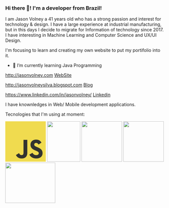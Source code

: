 ### Hi there 👋! I'm a developer from Brazil!

I am Jason Volney a 41 years old who has a strong passion and interest for technology & design. I have a large experience at industrial manufacturing, but in this days I decide to migrate for Information of technology since 2017. I have interesting in Machine Learning and Computer Science and UX/UI Design. 

I'm focusing to learn and creating my own website to put my portifolio into it.  

- 🌱 I’m currently learning Java Programming

http://jasonvolney.com 
[WebSite](http://jasonvolney.com)

http://jasonvolneysilva.blogspot.com 
[Blog](http://jasonvolneysilva.blogspot.com)

https://www.linkedin.com/in/jasonvolney/ 
[Linkedin](https://www.linkedin.com/in/jasonvolney)

I have knownledges in Web/ Mobile development applications. 

Tecnologies that I'm using at moment: 

<div style="float: left;">
  <img src="https://github.com/voodootikigod/logo.js/raw/master/js.png" width="128" height="128"/>
  <img src="https://upload.wikimedia.org/wikipedia/pt/thumb/3/30/Java_programming_language_logo.svg/96px-Java_programming_language_logo.svg.png" width="105" height="128"/>
  <img src="https://upload.wikimedia.org/wikipedia/commons/thumb/0/0e/Microsoft_.NET_logo.png/64px-Microsoft_.NET_logo.png" width="128" height="128"/>
  <img src="https://spring.io/images/projects/spring-edf462fec682b9d48cf628eaf9e19521.svg" width="128" height="128"/> 
  <img src="https://upload.wikimedia.org/wikipedia/commons/thumb/a/a7/React-icon.svg/512px-React-icon.svg.png" width=158" height="128"/> 
</div> 

                                                                                                                                      
<!--
**JasonVolney/JasonVolney** is a ✨ _special_ ✨ repository because its `README.md` (this file) appears on your GitHub profile.

Here are some ideas to get you started:

- 🔭 I’m currently working on ...

- 👯 I’m looking to collaborate on ...
- 🤔 I’m looking for help with ...
- 💬 Ask me about ...
- 📫 How to reach me: ...
- 😄 Pronouns: ...
- ⚡ Fun fact: ...
-->
